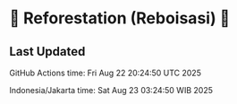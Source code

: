 
# 🌳 Reforestation (Reboisasi) 🌲

## Last Updated

GitHub Actions time: Fri Aug 22 20:24:50 UTC 2025

Indonesia/Jakarta time: Sat Aug 23 03:24:50 WIB 2025

